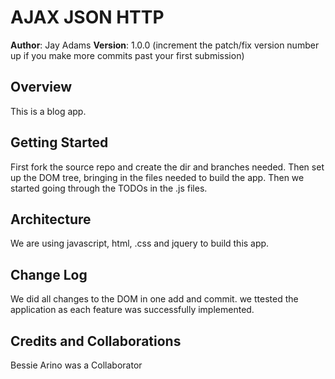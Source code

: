 # AJAX JSON HTTP

**Author**: Jay Adams
**Version**: 1.0.0 (increment the patch/fix version number up if you make more commits past your first submission)

## Overview
This is a blog app.

## Getting Started
First  fork the source repo and create the dir and branches needed. 
Then set up the DOM tree, bringing in the files needed to build the app. 
Then we started going through the TODOs in the .js files.

## Architecture
We are using javascript, html, .css and jquery to build this app.

## Change Log
We did all changes to the DOM in one add and commit. we ttested the application as each feature was successfully implemented. 

## Credits and Collaborations
Bessie Arino was a Collaborator